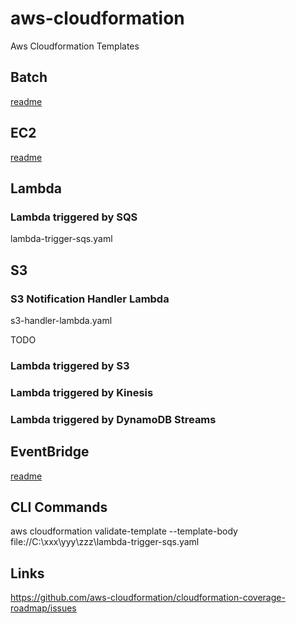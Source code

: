 # aws-cloudformation
Aws Cloudformation Templates


## Batch

[readme](batch/README.md)

## EC2

[readme](/ec2/README.md)

## Lambda


### Lambda triggered by SQS

lambda-trigger-sqs.yaml




## S3

### S3 Notification Handler Lambda

s3-handler-lambda.yaml


TODO

### Lambda triggered by S3

### Lambda triggered by Kinesis

### Lambda triggered by DynamoDB Streams

## EventBridge

[readme](eventbridge/README.md)


## CLI Commands

aws cloudformation validate-template --template-body file://C:\xxx\yyy\zzz\lambda-trigger-sqs.yaml

## Links

https://github.com/aws-cloudformation/cloudformation-coverage-roadmap/issues
